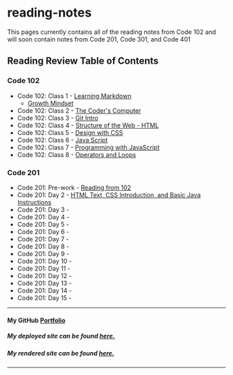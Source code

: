 # reading-notes

This pages currently contains all of the reading notes from Code 102 and will soon contain notes from Code 201, Code 301, and Code 401 

## Reading Review Table of Contents

### Code 102

* Code 102: Class 1 - [Learning Markdown](learning-markdown.md)
  * [Growth Mindset](growth-mindset.md)
* Code 102: Class 2 - [The Coder's Computer](coders-computer.md)
* Code 102: Class 3 - [Git Intro](git-intro.md)
* Code 102: Class 4 - [Structure of the Web - HTML](structure-html.md)
* Code 102: Class 5 - [Design with CSS](design-css.md)
* Code 102: Class 6 - [Java Script](javascript.md)
* Code 102: Class 7 - [Programming with JavaScript](programming-js.md)
* Code 102: Class 8 - [Operators and Loops](operators-loops.md)

### Code 201

* Code 201: Pre-work - [Reading from 102](class-01.md)
* Code 201: Day 2 - [HTML Text, CSS Introduction, and Basic Java Instructions](201-class-02.md)
* Code 201: Day 3 - 
* Code 201: Day 4 - 
* Code 201: Day 5 - 
* Code 201: Day 6 - 
* Code 201: Day 7 - 
* Code 201: Day 8 - 
* Code 201: Day 9 - 
* Code 201: Day 10 - 
* Code 201: Day 11 - 
* Code 201: Day 12 - 
* Code 201: Day 13 - 
* Code 201: Day 14 - 
* Code 201: Day 15 - 

***

#### My GitHub [Portfolio](https://github.com/paneks19)

##### My deployed site can be found [here.](https://paneks19.github.io/reading-notes/)

##### My rendered site can be found [here.](https://github.com/paneks19/reading-notes/blob/master/README.md)

***
